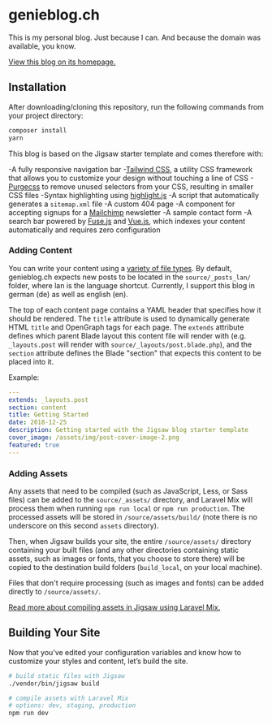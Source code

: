 # genieblog.ch

This is my personal blog. Just because I can. And because the domain was available, you know.

[View this blog on its homepage.](https://genieblog.ch/)

## Installation

After downloading/cloning this repository, run the following commands from your project directory:

```bash
composer install
yarn
```

This blog is based on the Jigsaw starter template and comes therefore with:

  -A fully responsive navigation bar
  -[Tailwind CSS](https://tailwindcss.com/), a utility CSS framework that allows you to customize your design without touching a line of CSS
  -[Purgecss](https://www.purgecss.com/) to remove unused selectors from your CSS, resulting in smaller CSS files
  -Syntax highlighting using [highlight.js](https://highlightjs.org/)
  -A script that automatically generates a `sitemap.xml` file
  -A custom 404 page
  -A component for accepting signups for a [Mailchimp](https://mailchimp.com/) newsletter
  -A sample contact form
  -A search bar powered by [Fuse.js](http://fusejs.io/) and [Vue.js](https://vuejs.org/), which indexes your content automatically and requires zero configuration


### Adding Content

You can write your content using a [variety of file types](http://jigsaw.tighten.co/docs/content-other-file-types/). By default, genieblog.ch expects new posts to be located in the `source/_posts_lan/` folder, where lan is the language shortcut. Currently, I support this blog in german (de) as well as english (en).

The top of each content page contains a YAML header that specifies how it should be rendered. The `title` attribute is used to dynamically generate HTML `title` and OpenGraph tags for each page. The `extends` attribute defines which parent Blade layout this content file will render with (e.g. `_layouts.post` will render with `source/_layouts/post.blade.php`), and the `section` attribute defines the Blade "section" that expects this content to be placed into it.

Example:

```yaml
---
extends: _layouts.post
section: content
title: Getting Started
date: 2018-12-25
description: Getting started with the Jigsaw blog starter template
cover_image: /assets/img/post-cover-image-2.png
featured: true
---
```

### Adding Assets

Any assets that need to be compiled (such as JavaScript, Less, or Sass files) can be added to the `source/_assets/` directory, and Laravel Mix will process them when running `npm run local` or `npm run production`. The processed assets will be stored in `/source/assets/build/` (note there is no underscore on this second `assets` directory).

Then, when Jigsaw builds your site, the entire `/source/assets/` directory containing your built files (and any other directories containing static assets, such as images or fonts, that you choose to store there) will be copied to the destination build folders (`build_local`, on your local machine).

Files that don't require processing (such as images and fonts) can be added directly to `/source/assets/`.

[Read more about compiling assets in Jigsaw using Laravel Mix.](http://jigsaw.tighten.co/docs/compiling-assets/)


## Building Your Site

Now that you’ve edited your configuration variables and know how to customize your styles and content, let’s build the site.

```bash
# build static files with Jigsaw
./vendor/bin/jigsaw build

# compile assets with Laravel Mix
# options: dev, staging, production
npm run dev
```

